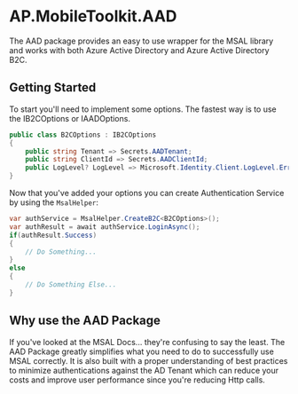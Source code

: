 # AP.MobileToolkit.AAD

The AAD package provides an easy to use wrapper for the MSAL library and works with both Azure Active Directory and Azure Active Directory B2C.

## Getting Started

To start you'll need to implement some options. The fastest way is to use the IB2COptions or IAADOptions.

```csharp
public class B2COptions : IB2COptions
{
    public string Tenant => Secrets.AADTenant;
    public string ClientId => Secrets.AADClientId;
    public LogLevel? LogLevel => Microsoft.Identity.Client.LogLevel.Error;
}
```

Now that you've added your options you can create Authentication Service by using the `MsalHelper`:

```csharp
var authService = MsalHelper.CreateB2C<B2COptions>();
var authResult = await authService.LoginAsync();
if(authResult.Success)
{
    // Do Something...
}
else
{
    // Do Something Else...
}
```

## Why use the AAD Package

If you've looked at the MSAL Docs... they're confusing to say the least. The AAD Package greatly simplifies what you need to do to successfully use MSAL correctly. It is also built with a proper understanding of best practices to minimize authentications against the AD Tenant which can reduce your costs and improve user performance since you're reducing Http calls.